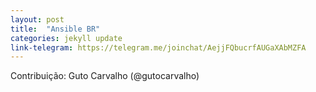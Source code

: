 ```yaml
---
layout: post
title:  "Ansible BR"
categories: jekyll update
link-telegram: https://telegram.me/joinchat/AejjFQbucrfAUGaXAbMZFA
---
```

Contribuição: Guto Carvalho (@gutocarvalho)
